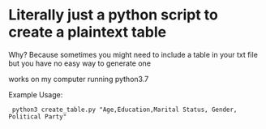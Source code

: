 # Literally just a python script to create a plaintext table

Why? Because sometimes you might need to include a table in your txt file but you have no easy way to generate one

works on my computer running python3.7

Example Usage:

` 
python3 create_table.py "Age,Education,Marital Status, Gender, Political Party"
`

